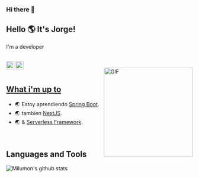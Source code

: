 ### Hi there 👋


## Hello 🌎  It's Jorge!
I'm a developer   
<br/>
 
<a href="https://www.linkedin.com/in/jorge-muñiz-repoma-80ab3a23a/">
<img align="left" alt="Jorge LinkedIN" width="22px" src="https://icongr.am/fontawesome/linkedin.svg?size=128&color=70c8ff" />
</a> 
<a href="https://www.instagram.com/jorge._.mr/">
<img align="left" alt="Jorge Instagram" width="22px" src="https://icongr.am/fontawesome/instagram.svg?size=128&color=70c8ff" /> 

<br />

<img align="right" alt="GIF" src="[https://www.icegif.com/wp-content/uploads/icegif-4349.gif](https://www.icegif.com/wp-content/uploads/welcome-icegif-1.gif)" width="240px" />

<br />

## What i'm up to[]()

- 🌏 Estoy aprendiendo [Spring Boot](https://spring.io/projects/spring-boot).
- 🌏 tambien [NextJS](https://nextjs.org/). 
- 🌏 & [Serverless Framework](https://www.serverless.com/). 

<br />

## Languages and Tools 

![Milumon's github stats](https://github-readme-stats.vercel.app/api?username=jorgeluis1996&show_icons=true&hide_border=true)


<!--
**jorgeluis1996/jorgeluis1996** is a ✨ _special_ ✨ repository because its `README.md` (this file) appears on your GitHub profile.

Here are some ideas to get you started:

- 🔭 I’m currently working on ...
- 🌱 I’m currently learning ...
- 👯 I’m looking to collaborate on ...
- 🤔 I’m looking for help with ...
- 💬 Ask me about ...
- 📫 How to reach me: ...
- 😄 Pronouns: ...
- ⚡ Fun fact: ...
-->
